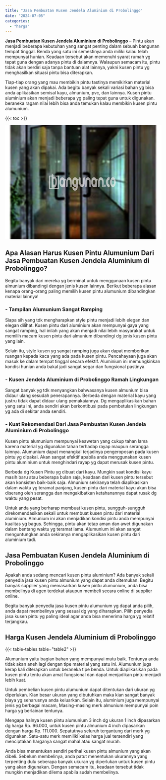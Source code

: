 ```yaml
---
title: "Jasa Pembuatan Kusen Jendela Aluminium di Probolinggo"
date: "2024-07-05"
categories: 
  - "harga"
---
```


**Jasa Pembuatan Kusen Jendela Aluminium di Probolinggo** – Pintu akan menjadi beberapa kebutuhan yang sangat penting dalam sebuah bangunan tempat tinggal. Benda yang satu ini semestinya anda miliki kalau telah mempunyai hunian. Keadaan tersebut akan memenuhi syarat rumah yg tepat guna dengan adanya pintu di dalamnya. Walaupun semacam itu, pintu tidak akan berdiri saja tanpa bantuan alat lainnya, yakni kusen pintu yg menghasilkan situasi pintu bisa diterapkan.

Tiap-tiap orang yang mau membikin pintu tastinya memikirkan material kusen yang akan dipakai. Ada begitu banyak sekali variasi bahan yg bisa anda aplikasikan semisal kayu, almunium, pvc, dan lainnya. Kusen pintu aluminium akan menjadi beberapa yg paling tepat guna untuk digunakan. beraneka ragam nilai lebih bisa anda temukan kalau membikin kusen pintu alumunium.

{{< toc >}}

![Jasa Pembuatan Kusen Jendela Aluminium di Probolinggo](/images/harga-kusen-jendela-alumunium-09.png)

## Apa Alasan Harus Kusen Pintu Alumunium Dari Jasa Pembuatan Kusen Jendela Aluminium di Probolinggo?

Begitu banyak dari mereka yg berminat untuk menggunaan kusen pintu almunium dibandingi dengan jenis kusen lainnya. Berikut beberapa alasan kenapa orang-orang paling memilih kusen pintu alumunium dibandingkan material lainnya!

### \- Tampilan Alumunium Sangat Ramping

Siapa sih yang tdk mengharapkan style pintu menjadi lebih elegan dan elegan dilihat. Kusen pintu dari aluminium akan mempunyai gaya yang sangat ramping, hal inilah yang akan menjadi nilai lebih masyarakat untuk memilih macam kusen pintu dari almunium dibandingi dg jenis kusen pintu yang lain.

Selain itu, style kusen yg sangat ramping juga akan dapat memberikan ruangan kepada kaca yang ada pada kusen pintu. Pencahayaan juga akan masuk ke dalam tempat tinggal secara efektif. Aluminium ini memungkinkan kondisi hunian anda bakal jadi sangat segar dan fungsional pastinya.

### \- Kusen Jendela Aluminium di Probolinggo Ramah Lingkungan

Sangat banyak yg tdk menyangkan bahwasanya kusen almunium bisa didaur ulang sesudah penerapannya. Berbeda dengan material kayu yang justru tidak dapat didaur ulang pemakaiannya. Dg mengaplikasikan bahan yang satu ini, anda sendiri akan berkontibusi pada pembetulan lingkungan yg ada di sekitar anda sendiri.

### \- Kuat Rekomendasi Dari Jasa Pembuatan Kusen Jendela Aluminium di Probolinggo

Kusen pintu alumunium mempunyai keawetan yang cukup tahan lama karena material yg digunakan tahan terhadap rayap maupun serangga lainnya. Alumunium dapat menangkal terjadinya pengeroposan pada kusen pintu yg dipakai. Akan sangat efektif apabila anda menggunakan kusen pintu aluminium untuk menghindari rayap yg dapat merusak kusen pintu.

Berbeda dg Kusen Pintu yg dibuat dari kayu. Mungkin saat kondisi kayu masih baru atau beberapa bulan saja, keadaan dari kusen pintu tersebut akan konsisten baik-baik saja. Almunium sekiranya telah diaplikasikan dalam waktu yg teramat panjang, kusen pintu dari material kayu akan bisa diserang oleh serangga dan mengakibatkan ketahanannya dapat rusak dg waktu yang pesat.

Untuk anda yang berharap membuat kusen pintu, sungguh-sungguh direkomendasikan sekali untuk membuat kusen pintu dari material aluminium. Almunium ini akan menjadikan kondisi pintu anda mempunyai kualitas yg bagus. Sehingga, pintu akan tetap aman dan awet digunakan dalam bentang waktu yg teramat lama. Alumunium ini akan sangat menguntungkan anda sekiranya mengaplikasikan kusen pintu dari aluminium tadi.

## Jasa Pembuatan Kusen Jendela Aluminium di Probolinggo

Apakah anda sedang mencari kusen pintu aluminium? Ada banyak sekali penyedia jasa kusen pintu almunium yang dapat anda ditemukan. Begitu banyak supplier yang memasarkan kusen pintu alumunium, anda bisa membelinya di agen terdekat ataupun membeli secara online di supplier online.

Begitu banyak penyedia jasa kusen pintu alumunium yg dapat anda pilih, anda dapat membelinya yang sesuai dg yang diharapkan. Pilih penyedia jasa kusen pintu yg paling ideal agar anda bisa menerima harga yg relatif terjangkau.

## Harga Kusen Jendela Aluminium di Probolinggo

{{< table-tables table="table2" >}}

Alumunium yaitu bagian bahan yang mempunyai mutu baik. Tentunya anda tidak akan aneh lagi dengan tipe material yang satu ini. Alumunium juga kerap kali diterapkan untuk beraneka tipe benda. Untuk diaplikasikan pada kusen pintu tentu akan amat fungsional dan dapat menjadikan pintu menjadi lebih kuat.

Untuk pembelian kusen pintu alumunium dapat ditentukan dari ukuran yg diperlukan. Kian besar ukuran yang dibutuhkan maka kian sangat banyak biaya yg seharusnya anda keluarkan. Selain itu, aluminium juga mempunyai jenis yg berbagai macam, Masing-masing merk almunium mempunyai poin harga yg berlainan tentunya.

Mengapa halnya kusen pintu alumunium 3 inch dg ukuran 1 inch dipasarkan dg harga Rp. 96.000, untuk kusen pintu almunium 4 inch dipasarkan dengan harga Rp. 111.000. Sepatutnya seluruh tergantung dari merk yg digunakan. Satu-satu merk memiliki kelas harga jual tersendiri yang menciptakan harganya sangat mahal atau sangat murah.

Anda bisa menentukan sendiri perihal kusen pintu almunium yang akan dibeli. Sebelum membelinya, anda patut menentukan ukurannya yang terpenting dulu seberapa banyak ukuran yg diperlukan untuk kusen pintu yang akan digunakan. Dengan semacam itu, keadaan tersebut tidak mungkin menjadikan dilema apabila sudah membelinya.
